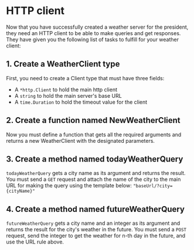 # HTTP client

Now that you have successfully created a weather server for the president, they need an HTTP client to be able to make queries and get responses. They have given you the following list of tasks to fulfill for your weather client:

## 1. Create a WeatherClient type

First, you need to create a Client type that must have three fields:

- A `*http.Client` to hold the main http client
- A `string` to hold the main server's base URL
- A `time.Duration` to hold the timeout value for the client

## 2. Create a function named NewWeatherClient

Now you must define a function that gets all the required arguments and returns a new WeatherClient with the designated parameters.

## 3. Create a method named todayWeatherQuery

`todayWeatherQuery` gets a city name as its argument and returns the result. You must send a `GET` request and attach the name of the city to the main URL for making the query using the template below:
`"baseUrl/?city={cityName}"`

## 4. Create a method named futureWeatherQuery

`futureWeatherQuery` gets a city name and an integer as its argument and returns the result for the city's weather in the future. You must send a `POST` request, send the integer to get the weather for n-th day in the future, and use the URL rule above.
